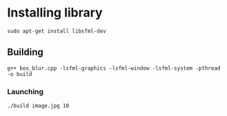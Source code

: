 # Installing library
  `sudo apt-get install libsfml-dev`

## Building
  `g++ box_blur.cpp -lsfml-graphics -lsfml-window -lsfml-system -pthread -o build`
### Launching
  `./build image.jpg 10`
